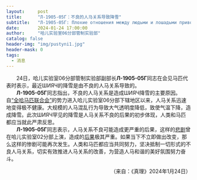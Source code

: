 ```yaml
---
layout:     post
title:      "Л-1905-05Г：不良的人马关系导致降雪"
subtitle:   "Л-1905-05Г: Плохие отношения между людьми и лошадьми приводят к снегопаду"
date:       2024-01-24 17:00:00
author:     "哈儿实验室06分部管制实验部"
catalog: false
header-img: "img/pustyni1.jpg"
header-mask: 0
tags:
  - 消息
---
```


&emsp;&emsp;24日，哈儿实验室06分部管制实验部副部长**Л-1905-05Г**同志在会见马匹代表时表示，最近ШИЯЧ的降雪是由不良的人马关系导致的。  
&emsp;&emsp;**Л-1905-05Г**同志指出，不良的人马关系是造成ШИЯЧ降雪的主要原因。自[“全哈马匹联合会”](https://khayer.cn/2024/01/20/%E4%B8%80%E5%AE%B6%E9%9D%9E%E6%B3%95%E7%A4%BE%E4%BC%9A%E7%BB%84%E7%BB%87%E8%A2%AB%E5%8F%96%E7%BC%94/)的势力进入哈儿实验室06分部下辖地区以来，人马关系迅速地变得极不健康。大规模的人马混乱行为导致大气透明度降低，致使气温下降，造成降雪。此次ШИЯЧ罕见的降雪是人马关系不良的后果的初步体现，人类和马匹都应当就此严肃反思。  
&emsp;&emsp;**Л-1905-05Г**同志表示，人马关系不良可能造成更严重的后果，这样的[悲剧](https://khayer.cn/2023/06/30/%E4%BA%BA%E9%A9%AC%E5%A4%8D%E5%90%88%E4%BD%93-%E5%BC%95%E5%8F%91%E7%81%BE%E9%9A%BE/)曾在哈儿实验室02分部上演，造成的[后果](https://khayer.cn/2023/07/02/%E5%93%88%E5%84%BF%E5%AE%9E%E9%AA%8C%E5%AE%A402%E5%88%86%E9%83%A8%E5%81%9C%E6%AD%A2%E7%B4%A7%E6%80%A5%E7%8A%B6%E6%80%81/)极其严重。如果当下不立即做出改变，那么这样的惨剧可能再次发生。人类和马匹都应当共同努力，坚决抵制一切形式的不良人马关系，切实有效推进人马关系的改善，为营造人马和谐的美好氛围努力奋斗。
<div style="text-align: right">（来自：《真理》2024年1月24日）</div>